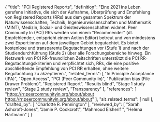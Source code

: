 {
    "title": "PCI Registered Reports",
    "definition": "Eine 2021 ins Leben gerufene Initiative, die sich der Aufnahme, Überprüfung und Empfehlung von Registered Reports (RRs) aus dem gesamten Spektrum der Naturwissenschaften, Technik, Ingenieurwissenschaften und Mathematik (MINT), Medizin, Sozial- und Geisteswissenschaften widmet. Peer Community In (PCI) RRs werden von einem \"Recommender\" (dt. Empfehlende:r, entspricht einem Action Editor) betreut und von mindestens zwei Expert:innen auf dem jeweiligen Gebiet begutachtet. Es bietet kostenlose und transparente Begutachtungen vor (Stufe 1) und nach der Studiendurchführung (Stufe 2) über alle Forschungsbereiche hinweg. Ein Netzwerk von PCI RR-freundlichen Zeitschriften unterstützt die PCI RR-Begutachtungskriterien und verpflichtet sich, RRs, die eine positive abschließende Empfehlung von PCI RR erhalten, ohne weitere Begutachtung zu akzeptieren.",
    "related_terms": [
        "In Principle Acceptance (IPA)",
        "Open Access",
        "PCI (Peer Community In)",
        "Publication bias (File Drawer Problem)",
        "Registered Report",
        "Results blind",
        "Stage 1 study review",
        "Stage 2 study review",
        "Transparency"
    ],
    "references": [
        "https://rr.peercommunityin.org/about/about https://rr.peercommunityin.org/about/about"
    ],
    "alt_related_terms": [
        null
    ],
    "drafted_by": [
        "Charlotte R. Pennington"
    ],
    "reviewed_by": [
        "Sarah Ashcroft-Jones",
        "Jamie P. Cockcroft",
        "Mahmoud Elsherif ",
        "Helena Hartmann"
    ]
}
